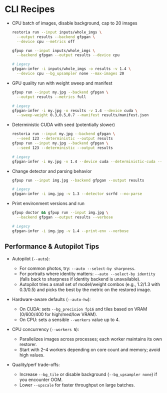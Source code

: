 # CLI Recipes

- CPU batch of images, disable background, cap to 20 images

  ```bash
  restoria run --input inputs/whole_imgs \
    --output results --backend gfpgan \
    --device cpu --metrics off

  gfpup run --input inputs/whole_imgs \
    --backend gfpgan --output results --device cpu

  # Legacy
  gfpgan-infer -i inputs/whole_imgs -o results -v 1.4 \
    --device cpu --bg_upsampler none --max-images 20
  ```

- GPU quality run with weight sweep and manifest

  ```bash
  gfpup run --input my.jpg --backend gfpgan \
    --output results --metrics full

  # Legacy
  gfpgan-infer -i my.jpg -o results -v 1.4 --device cuda \
    --sweep-weight 0.3,0.5,0.7 --manifest results/manifest.json
  ```

- Deterministic CUDA with seed (potentially slower)

  ```bash
  restoria run --input my.jpg --backend gfpgan \
    --seed 123 --deterministic --output results
  gfpup run --input my.jpg --backend gfpgan \
    --seed 123 --deterministic --output results

  # Legacy
  gfpgan-infer -i my.jpg -v 1.4 --device cuda --deterministic-cuda --seed 123
  ```

- Change detector and parsing behavior

  ```bash
  gfpup run --input img.jpg --backend gfpgan --output results

  # Legacy
  gfpgan-infer -i img.jpg -v 1.3 --detector scrfd --no-parse
  ```

- Print environment versions and run

  ```bash
  gfpup doctor && gfpup run --input img.jpg \
    --backend gfpgan --output results --verbose

  # Legacy
  gfpgan-infer -i img.jpg -v 1.4 --print-env --verbose
  ```

## Performance & Autopilot Tips

- Autopilot (`--auto`):
  - For common photos, try: `--auto --select-by sharpness`.
  - For portraits where identity matters: `--auto --select-by identity`
    (falls back to sharpness if identity backend is unavailable).
  - Autopilot tries a small set of model/weight combos (e.g., 1.2/1.3 with
    0.3/0.5) and picks the best by the metric on the restored image.

- Hardware-aware defaults (`--auto-hw`):
  - On CUDA: sets `--bg_precision fp16` and tiles based on VRAM (0/600/400 for
    high/med/low VRAM).
  - On CPU: sets a sensible `--workers` value up to 4.

- CPU concurrency (`--workers N`):
  - Parallelizes images across processes; each worker maintains its own restorer.
  - Start with 2–4 workers depending on core count and memory; avoid high values.

- Quality/perf trade-offs:
  - Increase `--bg_tile` or disable background (`--bg_upsampler none`) if you
    encounter OOM.
  - Lower `--upscale` for faster throughput on large batches.
